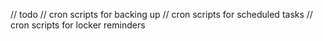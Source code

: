 // todo
// cron scripts for backing up
// cron scripts for scheduled tasks
// cron scripts for locker reminders
